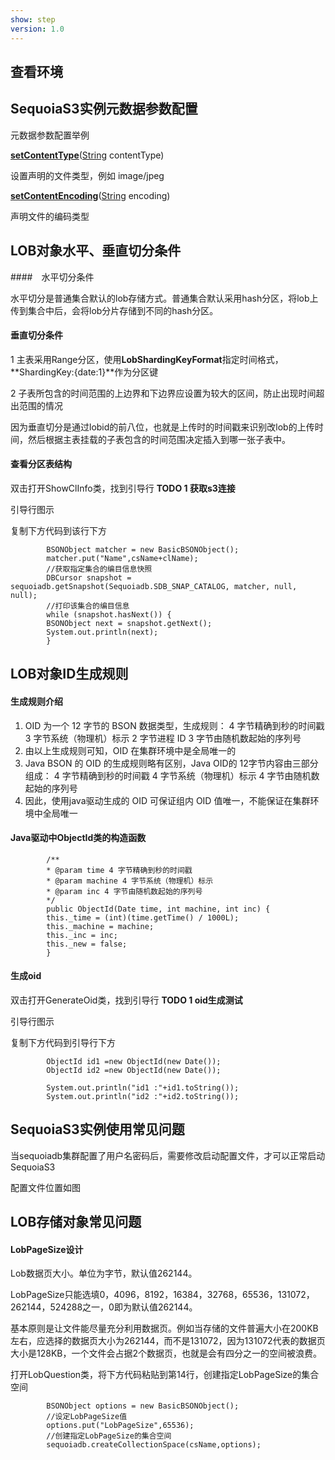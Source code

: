```yaml
---
show: step
version: 1.0 
---
```


## 查看环境


## SequoiaS3实例元数据参数配置

元数据参数配置举例

**[setContentType](https://docs.aws.amazon.com/AWSJavaSDK/latest/javadoc/com/amazonaws/services/s3/model/ObjectMetadata.html#setContentType-java.lang.String-)**([String](http://docs.oracle.com/javase/6/docs/api/java/lang/String.html?is-external=true) contentType) 

设置声明的文件类型，例如 image/jpeg 

**[setContentEncoding](https://docs.aws.amazon.com/AWSJavaSDK/latest/javadoc/com/amazonaws/services/s3/model/ObjectMetadata.html#setContentEncoding-java.lang.String-)**([String](http://docs.oracle.com/javase/6/docs/api/java/lang/String.html?is-external=true) encoding)

声明文件的编码类型



## LOB对象水平、垂直切分条件

####　水平切分条件

 水平切分是普通集合默认的lob存储方式。普通集合默认采用hash分区，将lob上传到集合中后，会将lob分片存储到不同的hash分区。



#### 垂直切分条件

1 主表采用Range分区，使用**LobShardingKeyFormat**指定时间格式，**ShardingKey:{date:1}**作为分区键

2 子表所包含的时间范围的上边界和下边界应设置为较大的区间，防止出现时间超出范围的情况

因为垂直切分是通过lobid的前八位，也就是上传时的时间戳来识别改lob的上传时间，然后根据主表挂载的子表包含的时间范围决定插入到哪一张子表中。

#### 查看分区表结构

 双击打开ShowClInfo类，找到引导行 **TODO 1 获取s3连接**

引导行图示



 复制下方代码到该行下方

```
        BSONObject matcher = new BasicBSONObject();
        matcher.put("Name",csName+clName);
        //获取指定集合的编目信息快照
        DBCursor snapshot = sequoiadb.getSnapshot(Sequoiadb.SDB_SNAP_CATALOG, matcher, null, null);
        //打印该集合的编目信息
        while (snapshot.hasNext()) {
        BSONObject next = snapshot.getNext();
        System.out.println(next);
        }
```

## LOB对象ID生成规则

#### 生成规则介绍

1. OID 为一个 12 字节的 BSON 数据类型，生成规则： 
   4 字节精确到秒的时间戳 
      	3 字节系统（物理机）标示 
      	2 字节进程 ID 
      	3 字节由随机数起始的序列号 
2. 由以上生成规则可知，OID 在集群环境中是全局唯一的 
3. Java BSON 的 OID 的生成规则略有区别，Java OID的 12字节内容由三部分组成： 
      	4 字节精确到秒的时间戳 
      	4 字节系统（物理机）标示 
      	4 字节由随机数起始的序列号 
4. 因此，使用java驱动生成的 OID 可保证组内 OID 值唯一，不能保证在集群环境中全局唯一

#### Java驱动中ObjectId类的构造函数

```
        /**
        * @param time 4 字节精确到秒的时间戳
        * @param machine 4 字节系统（物理机）标示
        * @param inc 4 字节由随机数起始的序列号 
        */
        public ObjectId(Date time, int machine, int inc) {
        this._time = (int)(time.getTime() / 1000L);
        this._machine = machine;
        this._inc = inc;
        this._new = false;
        }
```

#### 生成oid

双击打开GenerateOid类，找到引导行 **TODO 1 oid生成测试** 

引导行图示



复制下方代码到引导行下方

```
        ObjectId id1 =new ObjectId(new Date());
        ObjectId id2 =new ObjectId(new Date());

        System.out.println("id1 :"+id1.toString());
        System.out.println("id2 :"+id2.toString());
```

## SequoiaS3实例使用常见问题

当sequoiadb集群配置了用户名密码后，需要修改启动配置文件，才可以正常启动SequoiaS3

配置文件位置如图



## LOB存储对象常见问题

#### LobPageSize设计

Lob数据页大小。单位为字节，默认值262144。

LobPageSize只能选填0，4096，8192，16384，32768，65536，131072，262144，524288之一，0即为默认值262144。

基本原则是让文件能尽量充分利用数据页。例如当存储的文件普遍大小在200KB左右，应选择的数据页大小为262144，而不是131072，因为131072代表的数据页大小是128KB，一个文件会占据2个数据页，也就是会有四分之一的空间被浪费。

打开LobQuestion类，将下方代码粘贴到第14行，创建指定LobPageSize的集合空间

```
        BSONObject options = new BasicBSONObject();
        //设定LobPageSize值
        options.put("LobPageSize",65536);
        //创建指定LobPageSize的集合空间
        sequoiadb.createCollectionSpace(csName,options);
```

